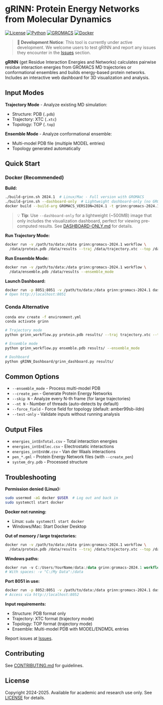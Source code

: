# gRINN: Protein Energy Networks from Molecular Dynamics

[![License](https://img.shields.io/badge/License-Custom-blue.svg)](LICENSE)
[![Python](https://img.shields.io/badge/Python-3.10-brightgreen.svg)](https://python.org)
[![GROMACS](https://img.shields.io/badge/GROMACS-2020.7--2025.2-orange.svg)](https://www.gromacs.org/)
[![Docker](https://img.shields.io/badge/Docker-Ready-blue.svg)](https://www.docker.com/)

> **🚧 Development Notice**: This tool is currently under active development. We welcome users to test gRINN and report any issues they encounter in the [Issues](../../issues) section.

**gRINN** (get Residue Interaction Energies and Networks) calculates pairwise residue interaction energies from GROMACS MD trajectories or conformational ensembles and builds energy-based protein networks. Includes an interactive web dashboard for 3D visualization and analysis.

## Input Modes

**Trajectory Mode** - Analyze existing MD simulation:
- Structure: PDB (`.pdb`)
- Trajectory: XTC (`.xtc`)
- Topology: TOP (`.top`)

**Ensemble Mode** - Analyze conformational ensemble:
- Multi-model PDB file (multiple MODEL entries)
- Topology generated automatically

## Quick Start

### Docker (Recommended)

**Build:**
```bash
./build-grinn.sh 2024.1  # Linux/Mac - Full version with GROMACS
./build-grinn.sh --dashboard-only  # Lightweight dashboard-only (no GROMACS)
docker build --build-arg GROMACS_VERSION=2024.1 -t grinn:gromacs-2024.1 .  # Windows
```

> 💡 **Tip**: Use `--dashboard-only` for a lightweight (~500MB) image that only includes the visualization dashboard, perfect for viewing pre-computed results. See [DASHBOARD-ONLY.md](DASHBOARD-ONLY.md) for details.

**Run Trajectory Mode:**
```bash
docker run -v /path/to/data:/data grinn:gromacs-2024.1 workflow \
  /data/protein.pdb /data/results --traj /data/trajectory.xtc --top /data/topology.top
```

**Run Ensemble Mode:**
```bash
docker run -v /path/to/data:/data grinn:gromacs-2024.1 workflow \
  /data/ensemble.pdb /data/results --ensemble_mode
```

**Launch Dashboard:**
```bash
docker run -p 8051:8051 -v /path/to/data:/data grinn:gromacs-2024.1 dashboard /data/results
# Open http://localhost:8051
```

### Conda Alternative

```bash
conda env create -f environment.yml
conda activate grinn

# Trajectory mode
python grinn_workflow.py protein.pdb results/ --traj trajectory.xtc --top topology.top

# Ensemble mode
python grinn_workflow.py ensemble.pdb results/ --ensemble_mode

# Dashboard
python gRINN_Dashboard/grinn_dashboard.py results/
```

## Common Options

- `--ensemble_mode` - Process multi-model PDB
- `--create_pen` - Generate Protein Energy Networks
- `--skip N` - Analyze every N-th frame (for large trajectories)
- `--nt N` - Number of threads (auto-detects by default)
- `--force_field` - Force field for topology (default: amber99sb-ildn)
- `--test-only` - Validate inputs without running analysis

## Output Files

- `energies_intEnTotal.csv` - Total interaction energies
- `energies_intEnElec.csv` - Electrostatic interactions  
- `energies_intEnVdW.csv` - Van der Waals interactions
- `pen_*.gml` - Protein Energy Network files (with `--create_pen`)
- `system_dry.pdb` - Processed structure

## Troubleshooting

**Permission denied (Linux):**
```bash
sudo usermod -aG docker $USER  # Log out and back in
sudo systemctl start docker
```

**Docker not running:**
- Linux: `sudo systemctl start docker`
- Windows/Mac: Start Docker Desktop

**Out of memory / large trajectories:**
```bash
docker run -v /path/to/data:/data grinn:gromacs-2024.1 workflow \
  /data/protein.pdb /data/results --traj /data/trajectory.xtc --top /data/topology.top --skip 10
```

**Windows paths:**
```powershell
docker run -v C:/Users/YourName/data:/data grinn:gromacs-2024.1 workflow ...
# With spaces: -v "C:/My Data":/data
```

**Port 8051 in use:**
```bash
docker run -p 8052:8051 -v /path/to/data:/data grinn:gromacs-2024.1 dashboard /data/results
# Access via http://localhost:8052
```

**Input requirements:**
- Structure: PDB format only
- Trajectory: XTC format (trajectory mode)
- Topology: TOP format (trajectory mode)
- Ensemble: Multi-model PDB with MODEL/ENDMDL entries

Report issues at [Issues](../../issues).

## Contributing

See [CONTRIBUTING.md](../grinn-ismb-2025/CONTRIBUTING.md) for guidelines.

## License

Copyright 2024-2025. Available for academic and research use only. See [LICENSE](LICENSE) for details.
